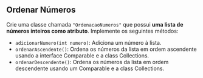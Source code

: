 ## Ordenar Números

Crie uma classe chamada `"OrdenacaoNumeros"` que possui **uma lista de números inteiros como atributo**. Implemente os seguintes métodos:

* `adicionarNumero(int numero)`: Adiciona um número à lista.
* `ordenarAscendente()`: Ordena os números da lista em ordem ascendente usando a interface Comparable e a class Collections.
* `ordenarDescendente()`: Ordena os números da lista em ordem descendente usando um Comparable e a class Collections.


